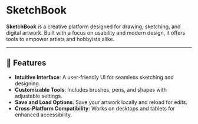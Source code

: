 
# SketchBook

**SketchBook** is a creative platform designed for drawing, sketching, and digital artwork. Built with a focus on usability and modern design, it offers tools to empower artists and hobbyists alike.

---

## 🎨 Features

- **Intuitive Interface**: A user-friendly UI for seamless sketching and designing.
- **Customizable Tools**: Includes brushes, pens, and shapes with adjustable settings.
- **Save and Load Options**: Save your artwork locally and reload for edits.
- **Cross-Platform Compatibility**: Works on desktops and tablets for enhanced accessibility.


